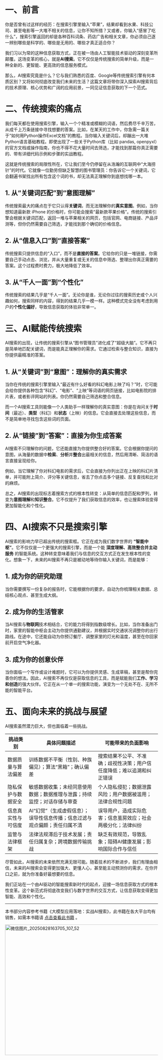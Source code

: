 # 一、前言

你是否曾有过这样的经历：在搜索引擎里输入“苹果”，结果却看到水果、科技公司、甚至电影等一大堆不相关的信息，让你不知所措？又或者，你输入“感冒了吃什么”，搜索引擎返回的却是各种百科词条、药店广告和相关文章，你必须自己逐一辨别哪些是科学的、哪些是无用的、哪些才真正适合你？

我们习以为常的这种信息获取方式，正在被一场由人工智能技术驱动的深刻变革所颠覆。这场变革的核心，就是**AI搜索**。它不仅仅是传统搜索的简单升级，而是一种全新的、更智能、更高效的信息服务模式。

那么，AI搜索究竟是什么？它与我们熟悉的百度、Google等传统搜索引擎有何本质区别？又将如何彻底改变我们未来的生活？这篇文章将带你深入探索AI搜索背后的技术原理、核心优势和广阔的应用前景，一同见证信息获取的下一个范式。

# 二、传统搜索的痛点

我们每天都在使用搜索引擎，输入一个个精准或模糊的词语，然后费尽千辛万苦，从成千上万条链接中寻找想要的答案。比如，在某天的工作中，你急需一篇关于“如何用Python操作Excel文档”的教程。当你输入关键词后，却蹦出一大堆Python语言基础教程。即使出现了一些关于Python库（比如 pandas, openpyxl）的官方文档或操作指南，你也不得不花大量时间去筛选，才能找到那篇你真正需要的、带有详细代码示例和步骤的实战教程。

这就是传统搜索的局限性所在，它让我们至今仍停留在从浩瀚的互联网中“大海捞针”的时代。它就像一位勤劳但缺乏智慧的图书管理员：你告诉它一个关键词，它会翻遍书架找出所有包含这个词的书，却无法真正理解你到底想找哪一本。

## 1. 从“关键词匹配”到“意图理解”

传统搜索最大的痛点在于它只认得**关键词**，而无法理解你的**真实意图**。例如，当你想知道最新款 iPhone 的价格时，你可能会搜索“最新款苹果价格”。传统的搜索引擎会根据关键词匹配，返回一堆与苹果相关的网页，包括官网、电商链接、产品评测等，但你仍然需要自己筛选，才能找到那个确切的价格信息。

## 2. 从“信息入口”到“直接答案”

传统搜索只提供信息的“入口”，而不是**直接的答案**。它给你的只是一堆链接，你需要自己手动点击、浏览，并从大量重复或无关的信息中筛选、整理出你真正需要的答案。这个过程费时费力，极大地降低了效率。

## 3. 从“千人一面”到“个性化”

传统搜索的结果几乎是“千人一面”。无论你是谁，无论你过往的搜索历史或个人兴趣如何，搜索同样的内容，得到的结果几乎一模一样。这种模式完全没有考虑到用户的**个性化偏好**，导致信息获取的体验非常单一。

# 三、AI赋能传统搜索

AI搜索的出现，让传统的搜索引擎从“图书管理员”进化成了“超级大脑”。它不再只是简单地匹配关键词，而是能真正理解你的需求。它通过检索与整合知识，直接为你提供最精准的答案。

## 1. 从“关键词”到“意图”：理解你的真实需求

当你在传统的搜索引擎里输入“最近有什么好看的科幻电影上映了吗？”时，它可能会给你提供各种包含“科幻”、“电影”、“上映”等词语的网页链接，比如电影院的排片表，或者影评网站的列表。你仍然需要自己筛选和整合信息。

而一个AI搜索工具则能像一个人类助手一样理解你的真实意图：你是在询问关于**时间**（最近）、**类型**（科幻）和**状态**（上映）的信息。它会直接去处理这些信息，而不是简单地寻找包含这些词的页面。

## 2. 从“链接”到“答案”：直接为你生成答案

AI搜索不只理解你的问题，它还能直接为你提供整合好的答案。它会根据你提问的意图，从海量的数据中**检索**、**分析**并**整合**出最相关的信息，然后用清晰、简洁的语言直接呈现给你。

例如，当它理解了你对科幻电影的需求后，它会直接为你列出正在上映的科幻片清单，并可能附上简介、评分等关键信息，省去了你点击多个链接、反复查找和比对的麻烦。

总之，AI搜索的出现标志着搜索方式的根本性转变：从简单的信息匹配和罗列，转变为**意图理解**和**知识整合**。它不仅提升了我们获取信息的效率，也让搜索体验变得更加智能化和个性化。

# 四、AI搜索不只是搜索引擎

AI搜索的影响力早已超出传统的搜索框。它正在成为我们数字世界的 **“智能中枢”**。它不仅仅是一个更强大的搜索引擎，而是一个能 **深度理解、高效整合并主动服务** 的智能系统。这种转变意味着我们与信息的交互方式正在发生根本性的变化。想象一下，未来的AI搜索不再只是被动地等待你输入关键词，而是能够：

## 1. 成为你的研究助理

当你需要撰写一份复杂的报告时，它能根据你的要求，自动为你梳理相关数据、总结核心观点、甚至生成大纲。

## 2. 成为你的生活管家

当AI搜索与**物联网**技术相结合，它的能力将得到指数级增长。比如，当你准备出门时，家里的智能中枢会主动为你提供通勤建议，并根据实时交通状况调整你的出行路线。在途中，它还能自动为你预订餐厅、调整家里的灯光和温度，甚至在你回家前开启空气净化器。

## 3. 成为你的创意伙伴

当你面临一个写作或设计难题时，它可以为你提供灵感、生成草稿，甚至是帮你完善你的想法。因此，AI搜索不再仅仅是获取信息的工具，而是赋能我们**工作、学习和创造**的强大伙伴。它正在从一个单一的搜索功能，演变为一个无处不在、无所不能的智能平台。

# 五、面向未来的挑战与展望

AI搜索虽然潜力巨大，但也面临着一些挑战。

| 挑战类别      | 具体问题描述                                  | 可能带来的负面影响                           |
| --------- | --------------------------------------- | ----------------------------------- |
| 数据质量与算法偏差 | 训练数据不平衡（性别、种族偏见）；算法“黑箱”；确认偏差            | 搜索结果不公平、不准确；歧视性决策；用户信任度降低；难以追溯和纠正错误 |
| 隐私保护与数据安全 | 敏感数据收集；未经同意使用数据；数据推理与泄露；持续监控；对话存储与审查    | 个人隐私侵犯；数据泄露风险；用户数据被滥用；法律合规性问题       |
| 信息真实性与可信度 | AI“幻觉”（生成虚假信息）；误导性信息传播；信息过滤与观点偏颇；责任归属不清 | 误导用户，造成实际危害；信息茧房效应；社会两极分化；法律纠纷      |
| 监管与法律框架   | 法律法规滞后于技术发展；责任归属复杂；跨境数据传输挑战             | 缺乏有效规范，导致乱象；阻碍AI健康发展；影响国际合作与信任      |

尽管如此，AI搜索的未来依然充满无限可能。随着技术的不断进步，我们有理由相信，未来的AI搜索会变得更加强大、更懂人心，甚至能主动预测你的需求，在你开口之前，就为你准备好最想要的信息。

我们正站在一个由AI驱动的智能搜索新时代的起点，迎接一场信息获取方式的根本性变革。这个新范式将彻底改变我们与数字世界的交互方式，让信息获取变得更加智能、高效和个性化。

***

本书部分内容参考书籍《大模型应用落地：实战AI搜索》，此书籍在各大平台均有销售，如需本书籍请 [点击查看此书籍](https://item.jd.com/10169208264077.html) 。

<img width="1512" height="430" alt="微信图片_20250828163705_107_52" src="https://github.com/user-attachments/assets/c81190bb-b571-4fe2-ad6d-2bf92b88da15" />
